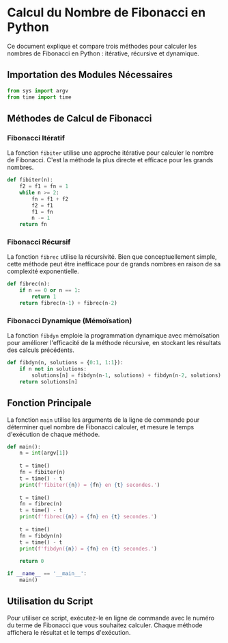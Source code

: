 
# Calcul du Nombre de Fibonacci en Python

Ce document explique et compare trois méthodes pour calculer les nombres de Fibonacci en Python : itérative, récursive et dynamique.

## Importation des Modules Nécessaires

```python
from sys import argv
from time import time
```

## Méthodes de Calcul de Fibonacci

### Fibonacci Itératif

La fonction `fibiter` utilise une approche itérative pour calculer le nombre de Fibonacci. C'est la méthode la plus directe et efficace pour les grands nombres.

```python
def fibiter(n):
    f2 = f1 = fn = 1
    while n >= 2:
        fn = f1 + f2
        f2 = f1
        f1 = fn
        n -= 1
    return fn
```

### Fibonacci Récursif

La fonction `fibrec` utilise la récursivité. Bien que conceptuellement simple, cette méthode peut être inefficace pour de grands nombres en raison de sa complexité exponentielle.

```python
def fibrec(n):
    if n == 0 or n == 1:
        return 1
    return fibrec(n-1) + fibrec(n-2)
```

### Fibonacci Dynamique (Mémoïsation)

La fonction `fibdyn` emploie la programmation dynamique avec mémoïsation pour améliorer l'efficacité de la méthode récursive, en stockant les résultats des calculs précédents.

```python
def fibdyn(n, solutions = {0:1, 1:1}):
    if n not in solutions:
        solutions[n] = fibdyn(n-1, solutions) + fibdyn(n-2, solutions)
    return solutions[n]
```

## Fonction Principale

La fonction `main` utilise les arguments de la ligne de commande pour déterminer quel nombre de Fibonacci calculer, et mesure le temps d'exécution de chaque méthode.

```python
def main():
    n = int(argv[1])
    
    t = time()
    fn = fibiter(n)
    t = time() - t
    print(f'fibiter({n}) = {fn} en {t} secondes.')
    
    t = time()
    fn = fibrec(n)
    t = time() - t
    print(f'fibrec({n}) = {fn} en {t} secondes.')
    
    t = time()
    fn = fibdyn(n)
    t = time() - t
    print(f'fibdyn({n}) = {fn} en {t} secondes.')
    
    return 0

if __name__ == '__main__':
    main()
```

## Utilisation du Script

Pour utiliser ce script, exécutez-le en ligne de commande avec le numéro du terme de Fibonacci que vous souhaitez calculer. Chaque méthode affichera le résultat et le temps d'exécution.
